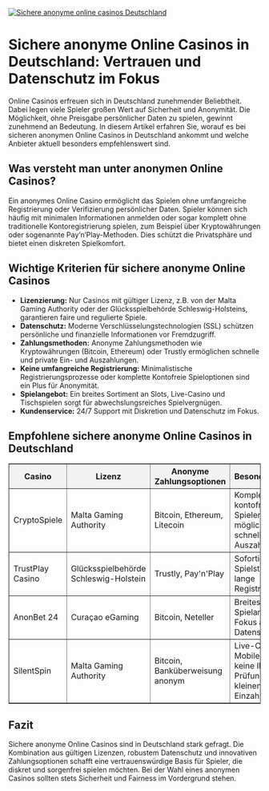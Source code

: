 [![Sichere anonyme online casinos Deutschland](https://123-caf.pages.dev/gitsignup.png)](https://vrmoo.ru/Bt82HjjY)

<h1>Sichere anonyme Online Casinos in Deutschland: Vertrauen und Datenschutz im Fokus</h1>  <p>Online Casinos erfreuen sich in Deutschland zunehmender Beliebtheit. Dabei legen viele Spieler großen Wert auf Sicherheit und Anonymität. Die Möglichkeit, ohne Preisgabe persönlicher Daten zu spielen, gewinnt zunehmend an Bedeutung. In diesem Artikel erfahren Sie, worauf es bei sicheren anonymen Online Casinos in Deutschland ankommt und welche Anbieter aktuell besonders empfehlenswert sind.</p>  <h2>Was versteht man unter anonymen Online Casinos?</h2>  <p>Ein anonymes Online Casino ermöglicht das Spielen ohne umfangreiche Registrierung oder Verifizierung persönlicher Daten. Spieler können sich häufig mit minimalen Informationen anmelden oder sogar komplett ohne traditionelle Kontoregistrierung spielen, zum Beispiel über Kryptowährungen oder sogenannte Pay’n’Play-Methoden. Dies schützt die Privatsphäre und bietet einen diskreten Spielkomfort.</p>  <h2>Wichtige Kriterien für sichere anonyme Online Casinos</h2>  <ul>   <li><strong>Lizenzierung:</strong> Nur Casinos mit gültiger Lizenz, z.B. von der Malta Gaming Authority oder der Glücksspielbehörde Schleswig-Holsteins, garantieren faire und regulierte Spiele.</li>   <li><strong>Datenschutz:</strong> Moderne Verschlüsselungstechnologien (SSL) schützen persönliche und finanzielle Informationen vor Fremdzugriff.</li>   <li><strong>Zahlungsmethoden:</strong> Anonyme Zahlungsmethoden wie Kryptowährungen (Bitcoin, Ethereum) oder Trustly ermöglichen schnelle und private Ein- und Auszahlungen.</li>   <li><strong>Keine umfangreiche Registrierung:</strong> Minimalistische Registrierungsprozesse oder komplette Kontofreie Spieloptionen sind ein Plus für Anonymität.</li>   <li><strong>Spielangebot:</strong> Ein breites Sortiment an Slots, Live-Casino und Tischspielen sorgt für abwechslungsreiches Spielvergnügen.</li>   <li><strong>Kundenservice:</strong> 24/7 Support mit Diskretion und Datenschutz im Fokus.</li> </ul>  <h2>Empfohlene sichere anonyme Online Casinos in Deutschland</h2>  <table border="1" cellpadding="8" cellspacing="0" style="border-collapse: collapse; width: 100%; max-width: 700px;">   <thead>     <tr style="background-color: #f2f2f2;">       <th>Casino</th>       <th>Lizenz</th>       <th>Anonyme Zahlungsoptionen</th>       <th>Besonderheiten</th>     </tr>   </thead>   <tbody>     <tr>       <td>CryptoSpiele</td>       <td>Malta Gaming Authority</td>       <td>Bitcoin, Ethereum, Litecoin</td>       <td>Komplett kontofreies Spielen möglich, schnelle Auszahlungen</td>     </tr>     <tr>       <td>TrustPlay Casino</td>       <td>Glücksspielbehörde Schleswig-Holstein</td>       <td>Trustly, Pay'n'Play</td>       <td>Sofortiger Spielstart ohne lange Registrierung</td>     </tr>     <tr>       <td>AnonBet 24</td>       <td>Curaçao eGaming</td>       <td>Bitcoin, Neteller</td>       <td>Breites Spielangebot, Fokus auf Datenschutz</td>     </tr>     <tr>       <td>SilentSpin</td>       <td>Malta Gaming Authority</td>       <td>Bitcoin, Banküberweisung anonym</td>       <td>Live-Casino & Mobile Gaming, keine ID-Prüfung bei kleinen Einzahlungen</td>     </tr>   </tbody> </table>  <h2>Fazit</h2>  <p>Sichere anonyme Online Casinos sind in Deutschland stark gefragt. Die Kombination aus gültigen Lizenzen, robustem Datenschutz und innovativen Zahlungsoptionen schafft eine vertrauenswürdige Basis für Spieler, die diskret und sorgenfrei spielen möchten. Bei der Wahl eines anonymen Casinos sollten stets Sicherheit und Fairness im Vordergrund stehen.</p>